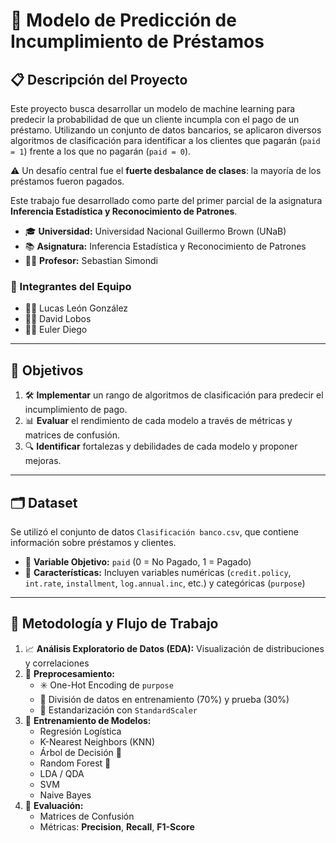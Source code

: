 # 🏦 Modelo de Predicción de Incumplimiento de Préstamos

## 📋 Descripción del Proyecto

Este proyecto busca desarrollar un modelo de machine learning para predecir la probabilidad de que un cliente incumpla con el pago de un préstamo. Utilizando un conjunto de datos bancarios, se aplicaron diversos algoritmos de clasificación para identificar a los clientes que pagarán (`paid = 1`) frente a los que no pagarán (`paid = 0`).

⚠️ Un desafío central fue el **fuerte desbalance de clases**: la mayoría de los préstamos fueron pagados.

Este trabajo fue desarrollado como parte del primer parcial de la asignatura **Inferencia Estadística y Reconocimiento de Patrones**.

* 🎓 **Universidad:** Universidad Nacional Guillermo Brown (UNaB)  
* 📚 **Asignatura:** Inferencia Estadística y Reconocimiento de Patrones  
* 👨‍🏫 **Profesor:** Sebastian Simondi  


### 👥 Integrantes del Equipo

* 👨‍💻 Lucas León González  
* 👨‍💻 David Lobos  
* 👨‍💻 Euler Diego  

---

## 🎯 Objetivos

1. 🛠️ **Implementar** un rango de algoritmos de clasificación para predecir el incumplimiento de pago.  
2. 📊 **Evaluar** el rendimiento de cada modelo a través de métricas y matrices de confusión.  
3. 🔍 **Identificar** fortalezas y debilidades de cada modelo y proponer mejoras.  

---

## 🗂️ Dataset

Se utilizó el conjunto de datos `Clasificación banco.csv`, que contiene información sobre préstamos y clientes.

- 🎯 **Variable Objetivo:** `paid` (0 = No Pagado, 1 = Pagado)  
- 🧾 **Características:** Incluyen variables numéricas (`credit.policy`, `int.rate`, `installment`, `log.annual.inc`, etc.) y categóricas (`purpose`)



---

## 🔄 Metodología y Flujo de Trabajo

1. 📈 **Análisis Exploratorio de Datos (EDA):** Visualización de distribuciones y correlaciones  
2. 🧹 **Preprocesamiento:**  
   * ✳️ One-Hot Encoding de `purpose`  
   * 🔀 División de datos en entrenamiento (70%) y prueba (30%)  
   * 📐 Estandarización con `StandardScaler`  
3. 🤖 **Entrenamiento de Modelos:**  
   - Regresión Logística  
   - K-Nearest Neighbors (KNN)  
   - Árbol de Decisión 🌳  
   - Random Forest 🌲  
   - LDA / QDA  
   - SVM  
   - Naive Bayes  
4. 🧪 **Evaluación:**  
   - Matrices de Confusión  
   - Métricas: **Precision**, **Recall**, **F1-Score**  

